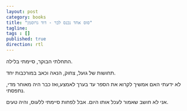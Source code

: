 ```yaml
---
layout: post
category: books
title: "סוס אחד נכנס לבר - דוד גרוסמן"
tagline:
tags : []
published: true
direction: rtl
---
```

התחלתי הבוקר, סיימתי בלילה.

תחושות של גועל, צחוק, הנאה וכאב במורכבות יחד.

לא ידעתי האם אמשיך לקרוא את הספר עד בערך לאמצע,ואז כבר היה מאוחר מדי, נתפסתי.

אני לא חושב שאמור לעכל אותו היום. אבל לפחות סיימתי ללעוס, והיה טעים.
